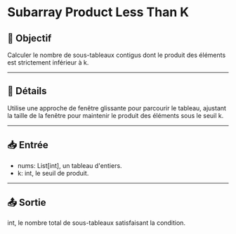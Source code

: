 # Subarray Product Less Than K

## 🎯 Objectif

Calculer le nombre de sous-tableaux contigus dont le produit des éléments est strictement inférieur à k.

---

## 📝 Détails

Utilise une approche de fenêtre glissante pour parcourir le tableau, ajustant la taille de la fenêtre pour maintenir le produit des éléments sous le seuil k.

---

## 📥 Entrée

  - nums: List[int], un tableau d'entiers.
  - k: int, le seuil de produit.

---

## 📤 Sortie

int, le nombre total de sous-tableaux satisfaisant la condition.

